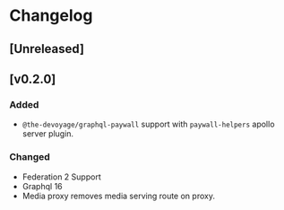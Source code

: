 # Changelog

## [Unreleased]

## [v0.2.0]

### Added

- `@the-devoyage/graphql-paywall` support with `paywall-helpers` apollo server plugin.

### Changed

- Federation 2 Support
- Graphql 16
- Media proxy removes media serving route on proxy.
